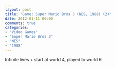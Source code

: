 ```yaml
---
layout: post
title: "Game: Super Mario Bros 3 (NES, 1988) (2)"
date: 2012-01-11 00:00
comments: true
categories:
- "Video Games"
- "Super Mario Bros 3"
- "NES"
- "1988"
---
```


Infinite lives + start at world 4, played to world 6    
